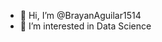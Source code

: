 - 👋 Hi, I’m @BrayanAguilar1514
- 👀 I’m interested in Data Science


<!---
BrayanAguilar1514/BrayanAguilar1514 is a ✨ special ✨ repository because its `README.md` (this file) appears on your GitHub profile.
You can click the Preview link to take a look at your changes.
--->
